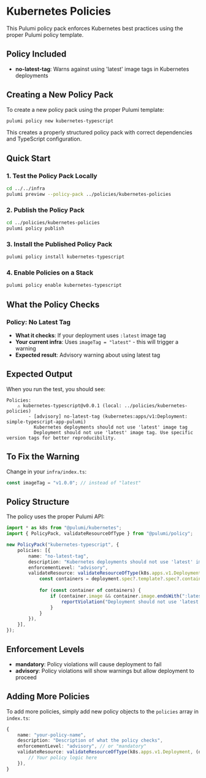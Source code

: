 # Kubernetes Policies

This Pulumi policy pack enforces Kubernetes best practices using the proper Pulumi policy template.

## Policy Included

- **no-latest-tag**: Warns against using 'latest' image tags in Kubernetes deployments

## Creating a New Policy Pack

To create a new policy pack using the proper Pulumi template:

```bash
pulumi policy new kubernetes-typescript
```

This creates a properly structured policy pack with correct dependencies and TypeScript configuration.

## Quick Start

### 1. Test the Policy Pack Locally
```bash
cd ../../infra
pulumi preview --policy-pack ../policies/kubernetes-policies
```

### 2. Publish the Policy Pack
```bash
cd ../policies/kubernetes-policies
pulumi policy publish
```

### 3. Install the Published Policy Pack
```bash
pulumi policy install kubernetes-typescript
```

### 4. Enable Policies on a Stack
```bash
pulumi policy enable kubernetes-typescript
```

## What the Policy Checks

### Policy: No Latest Tag
- **What it checks**: If your deployment uses `:latest` image tag
- **Your current infra**: Uses `imageTag = "latest"` - this will trigger a warning
- **Expected result**: Advisory warning about using latest tag

## Expected Output
When you run the test, you should see:
```
Policies:
    ⚠️ kubernetes-typescript@v0.0.1 (local: ../policies/kubernetes-policies)
        - [advisory] no-latest-tag (kubernetes:apps/v1:Deployment: simple-typescript-app-pulumi)
          Kubernetes deployments should not use 'latest' image tag
          Deployment should not use 'latest' image tag. Use specific version tags for better reproducibility.
```

## To Fix the Warning
Change in your `infra/index.ts`:
```typescript
const imageTag = "v1.0.0"; // instead of "latest"
```

## Policy Structure

The policy uses the proper Pulumi API:
```typescript
import * as k8s from "@pulumi/kubernetes";
import { PolicyPack, validateResourceOfType } from "@pulumi/policy";

new PolicyPack("kubernetes-typescript", {
    policies: [{
        name: "no-latest-tag",
        description: "Kubernetes deployments should not use 'latest' image tag",
        enforcementLevel: "advisory",
        validateResource: validateResourceOfType(k8s.apps.v1.Deployment, (deployment, args, reportViolation) => {
            const containers = deployment.spec?.template?.spec?.containers || [];
            
            for (const container of containers) {
                if (container.image && container.image.endsWith(":latest")) {
                    reportViolation("Deployment should not use 'latest' image tag. Use specific version tags for better reproducibility.");
                }
            }
        }),
    }],
});
```

## Enforcement Levels

- **mandatory**: Policy violations will cause deployment to fail
- **advisory**: Policy violations will show warnings but allow deployment to proceed

## Adding More Policies

To add more policies, simply add new policy objects to the `policies` array in `index.ts`:

```typescript
{
    name: "your-policy-name",
    description: "Description of what the policy checks",
    enforcementLevel: "advisory", // or "mandatory"
    validateResource: validateResourceOfType(k8s.apps.v1.Deployment, (deployment, args, reportViolation) => {
        // Your policy logic here
    }),
}
```